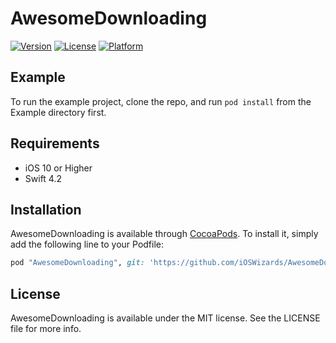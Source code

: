# AwesomeDownloading

[![Version](https://img.shields.io/cocoapods/v/AwesomeDownloading.svg?style=flat)](https://cocoapods.org/pods/AwesomeDownloading)
[![License](https://img.shields.io/cocoapods/l/AwesomeDownloading.svg?style=flat)](https://cocoapods.org/pods/AwesomeDownloading)
[![Platform](https://img.shields.io/cocoapods/p/AwesomeDownloading.svg?style=flat)](https://cocoapods.org/pods/AwesomeDownloading)

## Example

To run the example project, clone the repo, and run `pod install` from the Example directory first.

## Requirements
- iOS 10 or Higher
- Swift 4.2

## Installation

AwesomeDownloading is available through [CocoaPods](https://cocoapods.org). To install
it, simply add the following line to your Podfile:

```ruby
pod "AwesomeDownloading", git: 'https://github.com/iOSWizards/AwesomeDownloading.git', tag: '0.1.5'
```

## License

AwesomeDownloading is available under the MIT license. See the LICENSE file for more info.
